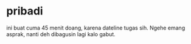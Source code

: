 # pribadi
ini buat cuma 45 menit doang, karena dateline tugas sih. Ngehe emang asprak, nanti deh dibagusin lagi kalo gabut.
